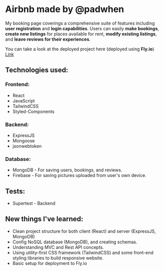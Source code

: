 # Airbnb made by @padwhen

My booking page coverings a comprehensive suite of features including **user registration** and **login capabilities**. 
Users can easily **make bookings**, **create new listings** for places available for rent, **modify existing listings**, and **leave reviews for their experiences**.

You can take a look at the deployed project here (deployed using **Fly.io**) [Link](https://padwhen.fly.dev/)

## Technologies used:
### Frontend:
* React
* JavaScript
* TailwindCSS
* Styled-Components
### Backend:
* ExpressJS
* Mongoose
* jsonwebtoken
### Database:
* MongoDB - For saving users, bookings, and reviews.
* Firebase - For saving pictures uploaded from user's own device.
## Tests:
* Supertest - Backend

## New things I've learned:
* Clean project structure for both client (React) and server (ExpressJS, MongoDB)
* Config NoSQL database (MongoDB), and creating schemas.
* Understanding MVC and Rest API concepts.
* Using utility-first CSS framework (TailwindCSS) and some front-end styling libraries to build responsive website.
* Basic setup for deployment to Fly.io
